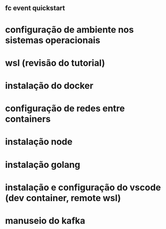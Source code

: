 ## fc event quickstart

# configuração de ambiente nos sistemas operacionais

# wsl (revisão do tutorial)

# instalação do docker

# configuração de redes entre containers

# instalação node

# instalação golang

# instalação e configuração do vscode (dev container, remote wsl)

# manuseio do kafka

